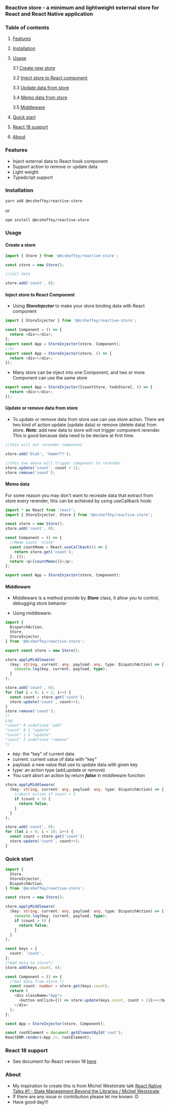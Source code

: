 ### Reactive store - a minimum and lightweight external store for React and React Native application

### Table of contents

1. [Features](#features)
2. [Installation](#installation)
3. [Usage](#usage)

   3.1 [Create new store](#create)

   3.2 [Inject store to React component](#inject)

   3.3 [Update data from store](#update)

   3.4 [Memo data from store](#memo)

   3.5 [Middleware](#middleware)

4. [Quick start](#quickstart)
5. [React 18 support](#React18)
6. [About](#about)

### Features <a name="features"></a>

- Inject external data to React hook component
- Support action to remove or update data
- Light weight
- Typedcript support

### Installation <a name="installation"></a>

```bash
yarn add @mcsheffey/reactive-store
```

or

```bash
npm install @mcsheffey/reactive-store
```

### Usage <a name="usage"></a>

#### Create a store <a name="create"></a>

```ts
import { Store } from '@mcsheffey/reactive-store';

const store = new Store();

//init data

store.add('count', 0);
```

#### Inject store to React Component <a name="inject"></a>

- Using **_StoreInjector_** to make your store binding data with React component

```ts
import { StoreInjector } from '@mcsheffey/reactive-store';

const Component = () => {
  return <div></div>;
};
export const App = StoreInjector(store, Component);
//or
export const App = StoreInjector(store, () => {
  return <div></div>;
});
```

- Many store can be inject into one Component, and two or more Component can use the same store

```ts
export const App = StoreInjector([countStore, todoStore], () => {
  return <div></div>;
});
```

#### Update or remove data from store <a name="update"></a>

- To update or remove data from store use can use store action. There are two kind of action update (update data) or remove (delete data) from store. **_Note_**: add new data to store will not trigger component rerender. This is good because data need to be declare at first time.

```ts
//this will not rerender component

store.add('blah', 'hmmm???');

//this two above will trigger component to rerender
store.update('count', count + 1);
store.remove('count');
```

#### Memo data <a name="memo"></a>

For some reason you may don't want to recreate data that extract from store every rerender, this can be achieved by using useCallback hook:

```ts
import * as React from 'react';
import { StoreInjector, Store } from '@mcsheffey/reactive-store';

const store = new Store();
store.add('count', 0);

const Component = () => {
  //Memo count 'state'
  const countMemo = React.useCallback(() => {
    return store.get('count');
  }, []);
  return <p>{countMemo()}</p>;
};

export const App = StoreInjector(store, Component);
```

#### Middleware <a name="middleware"></a>

- Middleware is a method provide by **_Store_** class, it allow you to control, debugging store behavior

- Using middleware:

```ts
import {
  DispatchAction,
  Store,
  StoreInjector,
} from '@mcsheffey/reactive-store';

export const store = new Store();

store.applyMiddleware(
  (key: string, current: any, payload: any, type: DispatchAction) => {
    console.log(key, current, payload, type);
  }
);

store.add('count', 0);
for (let i = 0; i < 2; i++) {
  const count = store.get('count');
  store.update('count', count++);
}
store.remove('count');
/*
Log:
"count" 0 undefined "add"
"count" 0 1 "update"
"count" 1 2 "update"
"count" 2 undefined "remove"
*/
```

- key: the "key" of current data
- current: current value of data with "key"
- payload: a new value that use to update data with given key
- type: an action type (add,update or remove)
- You cant abort an action by return **_false_** in middleware function

```ts
store.applyMiddleware(
  (key: string, current: any, payload: any, type: DispatchAction) => {
    //abort action if count > 5
    if (count > 5) {
      return false;
    }
  }
);

store.add('count', 0);
for (let i = 0; i < 10; i++) {
  const count = store.get('count');
  store.update('count', count++);
}
```

### Quick start <a name="quickstart"></a>

```ts
import {
  Store,
  StoreInjector,
  DispatchAction,
} from '@mcsheffey/reactive-store';

const store = new Store();

store.applyMiddleware(
  (key: string, current: any, payload: any, type: DispatchAction) => {
    console.log(key, current, payload, type);
    if (count > 5) {
      return false;
    }
  }
);

const keys = {
  count: 'count',
};
/*Add data to store*/
store.add(keys.count, 0);

const Component = () => {
  /*Get data from store */
  const count: number = store.get(keys.count);
  return (
    <div className="App">
      <button onClick={() => store.update(keys.count, count + 1)}>+</button>
    </div>
  );
};

const App = StoreInjector(store, Component);

const rootElement = document.getElementById('root');
ReactDOM.render(<App />, rootElement);
```

### React 18 support <a name="React18"></a>

- See document for React version 18 [here](https://github.com/hoaxvo16/reactive-store/wiki/React-18-support)

### About <a name="about"></a>

- My inspiration to create this is from Michel Weststrate talk [React Native Talks #1 - State Management Beyond the Libraries / Michel Weststrate](https://www.youtube.com/watch?v=cPF4iBedoF0)
- If there are any issue or contribution please let me known :D
- Have good day!!!
